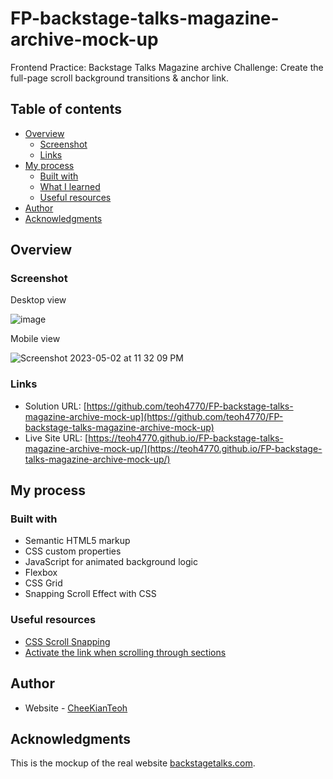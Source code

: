 # FP-backstage-talks-magazine-archive-mock-up
Frontend Practice: Backstage Talks Magazine archive
Challenge: Create the full-page scroll background transitions & anchor link.

## Table of contents

- [Overview](#overview)
  - [Screenshot](#screenshot)
  - [Links](#links)
- [My process](#my-process)
  - [Built with](#built-with)
  - [What I learned](#what-i-learned)
  - [Useful resources](#useful-resources)
- [Author](#author)
- [Acknowledgments](#acknowledgments)

## Overview

### Screenshot

Desktop view

![image](https://user-images.githubusercontent.com/98545971/235827635-7bb49429-bbc3-4b55-a865-a3f4cf7cfb4b.png)

Mobile view

![Screenshot 2023-05-02 at 11 32 09 PM](https://user-images.githubusercontent.com/98545971/235827900-ee67c59d-150e-4103-9999-61bf38301ed7.png)

### Links

- Solution URL: [https://github.com/teoh4770/FP-backstage-talks-magazine-archive-mock-up](https://github.com/teoh4770/FP-backstage-talks-magazine-archive-mock-up)
- Live Site URL: [https://teoh4770.github.io/FP-backstage-talks-magazine-archive-mock-up/](https://teoh4770.github.io/FP-backstage-talks-magazine-archive-mock-up/)

## My process

### Built with

- Semantic HTML5 markup
- CSS custom properties
- JavaScript for animated background logic
- Flexbox
- CSS Grid
- Snapping Scroll Effect with CSS

### Useful resources
- [CSS Scroll Snapping](https://css-tricks.com/practical-css-scroll-snapping/)
- [Activate the link when scrolling through sections](https://codepen.io/daveredfern/pen/zBGBJV)

## Author
- Website - [CheeKianTeoh](https://github.com/teoh4770/)

## Acknowledgments
This is the mockup of the real website [backstagetalks.com](https://backstagetalks.com/). 
